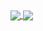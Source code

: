 
<a href="https://github.com/chrisK824/github-readme-stats">
  <img align="center" src="https://github-readme-stats-chrisk824.vercel.app/api?username=chrisK824&show_icons=true&count_private=true&theme=dark&include_all_commits=true&card_width=500" />
</a>

<a href="https://github.com/chrisK824/github-readme-stats">
  <img align="center" src="https://github-readme-stats-chrisk824.vercel.app/api/top-langs?username=chrisK824&card_width=500&langs_count=10" />
</a>
